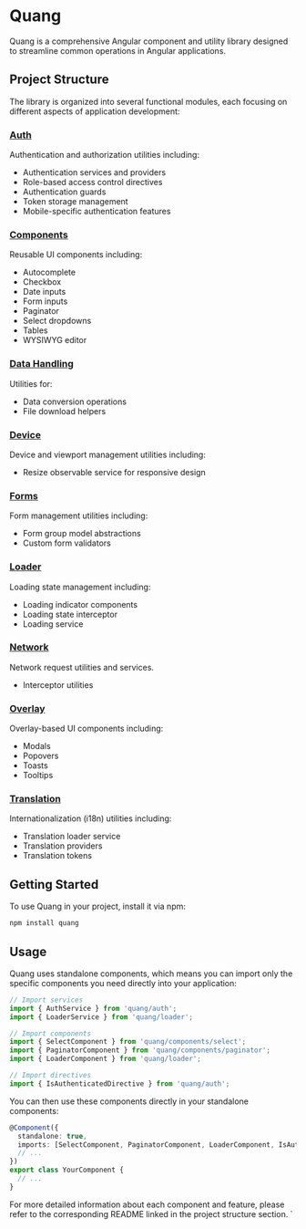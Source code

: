 # Quang

Quang is a comprehensive Angular component and utility library designed to streamline common operations in Angular applications.

## Project Structure

The library is organized into several functional modules, each focusing on different aspects of application development:

### [Auth](/projects/quang/auth/README.md)
Authentication and authorization utilities including:
- Authentication services and providers
- Role-based access control directives
- Authentication guards
- Token storage management
- Mobile-specific authentication features

### [Components](/projects/quang/components/README.md)
Reusable UI components including:
- Autocomplete
- Checkbox
- Date inputs
- Form inputs
- Paginator
- Select dropdowns
- Tables
- WYSIWYG editor

### [Data Handling](/projects/quang/data-handling)
Utilities for:
- Data conversion operations
- File download helpers

### [Device](/projects/quang/device)
Device and viewport management utilities including:
- Resize observable service for responsive design

### [Forms](/projects/quang/forms/README.md)
Form management utilities including:
- Form group model abstractions
- Custom form validators

### [Loader](/projects/quang/loader/README.md)
Loading state management including:
- Loading indicator components
- Loading state interceptor
- Loading service

### [Network](/projects/quang/network)
Network request utilities and services.
- Interceptor utilities

### [Overlay](/projects/quang/overlay/README.md)
Overlay-based UI components including:
- Modals
- Popovers
- Toasts
- Tooltips

### [Translation](/projects/quang/translation/README.md)
Internationalization (i18n) utilities including:
- Translation loader service
- Translation providers
- Translation tokens

## Getting Started

To use Quang in your project, install it via npm:

```bash
npm install quang
```

## Usage

Quang uses standalone components, which means you can import only the specific components you need directly into your application:

```typescript
// Import services
import { AuthService } from 'quang/auth';
import { LoaderService } from 'quang/loader';

// Import components
import { SelectComponent } from 'quang/components/select';
import { PaginatorComponent } from 'quang/components/paginator';
import { LoaderComponent } from 'quang/loader';

// Import directives
import { IsAuthenticatedDirective } from 'quang/auth';
```

You can then use these components directly in your standalone components:

```typescript
@Component({
  standalone: true,
  imports: [SelectComponent, PaginatorComponent, LoaderComponent, IsAuthenticatedDirective],
  // ...
})
export class YourComponent {
  // ...
}
```

For more detailed information about each component and feature, please refer to the corresponding README linked in the project structure section.
`
